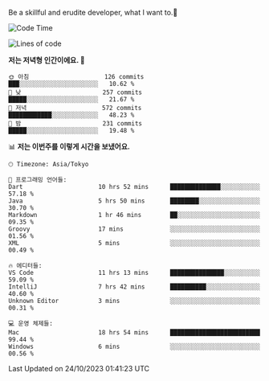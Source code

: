 Be a skillful and erudite developer, what I want to.👶

<!--START_SECTION:waka-->
![Code Time](http://img.shields.io/badge/Code%20Time-21%20hrs%2035%20mins-blue)

![Lines of code](https://img.shields.io/badge/%EC%A0%80%EB%8A%94%20%EC%97%AC%ED%83%9C%EA%B9%8C%EC%A7%80%20-577.7%20thousand%20%EC%A4%84%EC%9D%98%20%EC%BD%94%EB%93%9C%EB%A5%BC%20%EC%9E%91%EC%84%B1%ED%96%88%EC%96%B4%EC%9A%94.-blue)

**저는 저녁형 인간이에요. 🦉** 

```text
🌞 아침                     126 commits         ███░░░░░░░░░░░░░░░░░░░░░░   10.62 % 
🌆 낮　                     257 commits         █████░░░░░░░░░░░░░░░░░░░░   21.67 % 
🌃 저녁                     572 commits         ████████████░░░░░░░░░░░░░   48.23 % 
🌙 밤　                     231 commits         █████░░░░░░░░░░░░░░░░░░░░   19.48 % 
```


📊 **저는 이번주를 이렇게 시간을 보냈어요.** 

```text
🕑︎ Timezone: Asia/Tokyo

💬 프로그래밍 언어들: 
Dart                     10 hrs 52 mins      ██████████████░░░░░░░░░░░   57.18 % 
Java                     5 hrs 50 mins       ████████░░░░░░░░░░░░░░░░░   30.70 % 
Markdown                 1 hr 46 mins        ██░░░░░░░░░░░░░░░░░░░░░░░   09.35 % 
Groovy                   17 mins             ░░░░░░░░░░░░░░░░░░░░░░░░░   01.56 % 
XML                      5 mins              ░░░░░░░░░░░░░░░░░░░░░░░░░   00.49 % 

🔥 에디터들: 
VS Code                  11 hrs 13 mins      ███████████████░░░░░░░░░░   59.09 % 
IntelliJ                 7 hrs 42 mins       ██████████░░░░░░░░░░░░░░░   40.60 % 
Unknown Editor           3 mins              ░░░░░░░░░░░░░░░░░░░░░░░░░   00.31 % 

💻 운영 체제들: 
Mac                      18 hrs 54 mins      █████████████████████████   99.44 % 
Windows                  6 mins              ░░░░░░░░░░░░░░░░░░░░░░░░░   00.56 % 
```


 Last Updated on 24/10/2023 01:41:23 UTC
<!--END_SECTION:waka-->
